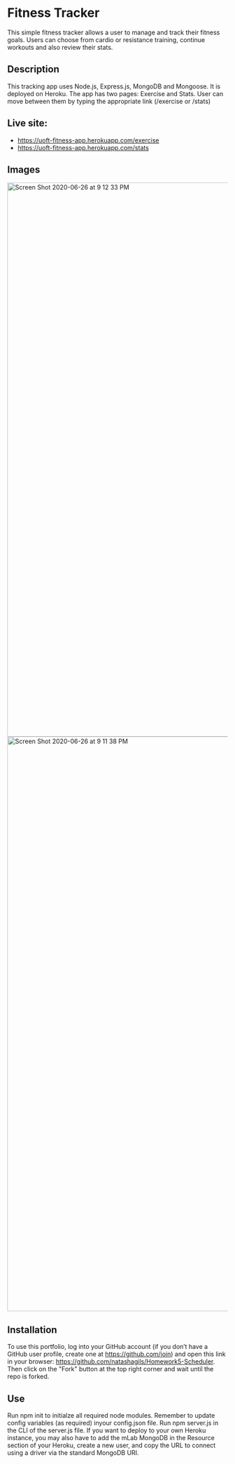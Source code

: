 # Fitness Tracker
This simple fitness tracker allows a user to manage and track their fitness goals. Users can choose from cardio or resistance training, continue workouts and also review their stats. 

## Description 
This tracking app uses Node.js, Express.js, MongoDB and Mongoose. It is deployed on Heroku. The app has two pages: Exercise and Stats. User can move between them by typing the appropriate link (/exercise or /stats)

## Live site: 
- https://uoft-fitness-app.herokuapp.com/exercise 
- https://uoft-fitness-app.herokuapp.com/stats

## Images


<img width="1263" alt="Screen Shot 2020-06-26 at 9 12 33 PM" src="https://user-images.githubusercontent.com/56641651/85911208-c2b71080-b7f1-11ea-9735-588906a86993.png">

<img width="1310" alt="Screen Shot 2020-06-26 at 9 11 38 PM" src="https://user-images.githubusercontent.com/56641651/85911188-a2875180-b7f1-11ea-9529-0c198ed607bf.png">



## Installation 
To use this portfolio, log into your GitHub account (if you don’t have a GitHub user profile, create one at https://github.com/join) and open this link in your browser: https://github.com/natashagils/Homework5-Scheduler. Then click on the "Fork" button at the top right corner and wait until the repo is forked.


## Use 
Run npm init to initialze all required node modules. Remember to update config variables (as required) inyour config.json file. Run npm server.js in the CLI of the server.js file. If you want to deploy to your own Heroku instance, you may also have to add the mLab MongoDB in the Resource section of your Heroku, create a new user, and copy the URL to connect using a driver via the standard MongoDB URI. 
